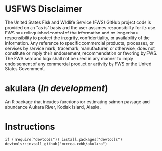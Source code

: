 # USFWS Disclaimer
The United States Fish and Wildlife Service (FWS) GitHub project code is provided on an "as is" basis and the user assumes responsibility for its use. FWS has relinquished control of the information and no longer has responsibility to protect the integrity, confidentiality, or availability of the information. Any reference to specific commercial products, processes, or services by service mark, trademark, manufacturer, or otherwise, does not constitute or imply their endorsement, recommendation or favoring by FWS. The FWS seal and logo shall not be used in any manner to imply endorsement of any commercial product or activity by FWS or the United States Government.

# akulara (*In development*)
An R package that incudes functions for estimating salmon passage and abundance Alukara River, Kodiak Island, Alaska.

# Instructions
`if (!require("devtools")) install.packages("devtools")`  
`devtools::install_github("mccrea-cobb/akulara")`

